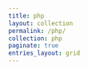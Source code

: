 ```yaml
---
title: php
layout: collection
permalink: /php/
collection: php
paginate: true
entries_layout: grid
---
```

